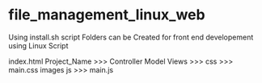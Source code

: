 # file_management_linux_web

Using install.sh script
Folders can be Created for front end developement using Linux Script

index.html
Project_Name >>> Controller
Model
Views >>> css >>> main.css
images
js >>> main.js
